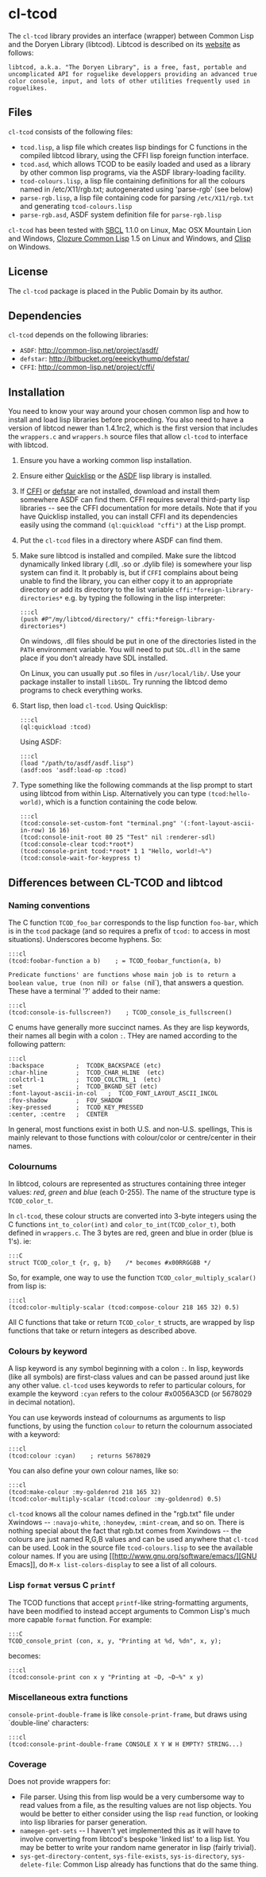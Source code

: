 # cl-tcod

The `cl-tcod` library provides an interface (wrapper) between Common Lisp and
the Doryen Library (libtcod). Libtcod is described on its [website][libtcod] as
follows:

    libtcod, a.k.a. "The Doryen Library", is a free, fast, portable and
    uncomplicated API for roguelike developpers providing an advanced true
    color console, input, and lots of other utilities frequently used in
    roguelikes.

## Files

`cl-tcod` consists of the following files:

* `tcod.lisp`, a lisp file which creates lisp bindings for C functions in the
   compiled libtcod library, using the CFFI lisp foreign function interface.
* `tcod.asd`, which allows TCOD to be easily loaded and used as a library by
   other common lisp programs, via the ASDF library-loading facility.
* `tcod-colours.lisp`, a lisp file containing definitions for all the colours
   named in /etc/X11/rgb.txt; autogenerated using 'parse-rgb' (see below)
* `parse-rgb.lisp`, a lisp file containing code for parsing `/etc/X11/rgb.txt`
   and generating `tcod-colours.lisp`
* `parse-rgb.asd`, ASDF system definition file for `parse-rgb.lisp`

`cl-tcod` has been tested with [SBCL][] 1.1.0 on Linux, Mac OSX Mountain Lion
and Windows, [Clozure Common Lisp][Clozure] 1.5 on Linux and Windows, and
[Clisp][] on Windows.

[libtcod]: http://doryen.eptalys.net/libtcod/
[SBCL]: http://www.sbcl.org
[Clozure]: http://ccl.clozure.com
[Clisp]: http://clisp.cons.org
[Quicklisp]: http://www.quicklisp.org/
[ASDF]: http://common-lisp.net/project/asdf/
[defstar]: http://bitbucket.org/eeeickythump/defstar/
[CFFI]: http://common-lisp.net/project/cffi/

## License

The `cl-tcod` package is placed in the Public Domain by its author.

## Dependencies

`cl-tcod` depends on the following libraries:
* `ASDF`: http://common-lisp.net/project/asdf/
* `defstar`: http://bitbucket.org/eeeickythump/defstar/
* `CFFI`: http://common-lisp.net/project/cffi/

## Installation

You need to know your way around your chosen common lisp and how to install and
load lisp libraries before proceeding. You also need to have a version of
libtcod newer than 1.4.1rc2, which is the first version that includes the
`wrappers.c` and `wrappers.h` source files that allow `cl-tcod` to interface
with libtcod.

1.  Ensure you have a working common lisp installation.
2.  Ensure either [Quicklisp][] or the [ASDF][] lisp
    library is installed.
3.  If [CFFI][] or [defstar][] are not installed, download and install them
    somewhere ASDF can find them. CFFI requires several third-party lisp
    libraries -- see the CFFI documentation for more details. Note that if you
    have Quicklisp installed, you can install CFFI and its dependencies easily
    using the command `(ql:quickload "cffi")` at the Lisp prompt.
4.  Put the `cl-tcod` files in a directory where ASDF can find them.
5.  Make sure libtcod is installed and compiled. Make sure the libtcod
    dynamically linked library (.dll, .so or .dylib file) is somewhere your lisp
    system can find it. It probably is, but if `CFFI` complains about being unable
    to find the library, you can either copy it to an appropriate directory or
    add its directory to the list variable `cffi:*foreign-library-directories*`
    e.g. by typing the following in the lisp interpreter:

        :::cl
        (push #P"/my/libtcod/directory/" cffi:*foreign-library-directories*)

    On windows, .dll files should be put in one of the directories listed in the
    `PATH` environment variable. You will need to put `SDL.dll` in the same place
    if you don't already have SDL installed.

    On Linux, you can usually put .so files in `/usr/local/lib/`.
    Use your package installer to install `libSDL`.
    Try running the libtcod demo programs to check everything works.

6.  Start lisp, then load `cl-tcod`. Using Quicklisp:

        :::cl
        (ql:quickload :tcod)

    Using ASDF:

        :::cl
        (load "/path/to/asdf/asdf.lisp")
        (asdf:oos 'asdf:load-op :tcod)

7.  Type something like the following commands at the lisp prompt to start using
    libtcod from within Lisp. Alternatively you can type `(tcod:hello-world)`,
    which is a function containing the code below.

        :::cl
        (tcod:console-set-custom-font "terminal.png" '(:font-layout-ascii-in-row) 16 16)
        (tcod:console-init-root 80 25 "Test" nil :renderer-sdl)
        (tcod:console-clear tcod:*root*)
        (tcod:console-print tcod:*root* 1 1 "Hello, world!~%")
        (tcod:console-wait-for-keypress t)

## Differences between CL-TCOD and libtcod

### Naming conventions

The C function `TCOD_foo_bar` corresponds to the lisp function `foo-bar`, which
is in the `tcod` package (and so requires a prefix of `tcod:` to access in most
situations). Underscores become hyphens. So:

    :::cl
    (tcod:foobar-function a b)    ; = TCOD_foobar_function(a, b)

`Predicate functions' are functions whose main job is to return a boolean
value, true (non `nil`) or false (`nil`), that answers a question. These have a
terminal '?' added to their name:

    :::cl
    (tcod:console-is-fullscreen?)    ; TCOD_console_is_fullscreen()

C enums have generally more succinct names. As they are lisp keywords, their
names all begin with a colon `:`. THey are named according to the following
pattern:

    :::cl
    :backspace         ;  TCODK_BACKSPACE (etc)
    :char-hline        ;  TCOD_CHAR_HLINE  (etc)
    :colctrl-1         ;  TCOD_COLCTRL_1  (etc)
    :set               ;  TCOD_BKGND_SET (etc)
    :font-layout-ascii-in-col   ;  TCOD_FONT_LAYOUT_ASCII_INCOL
    :fov-shadow        ;  FOV_SHADOW
    :key-pressed       ;  TCOD_KEY_PRESSED
    :center, :centre   ;  CENTER

In general, most functions exist in both U.S. and non-U.S. spellings, This is
mainly relevant to those functions with colour/color or centre/center in their
names.

### Colournums

In libtcod, colours are represented as structures containing three integer
values: *red*, *green* and *blue* (each 0-255). The name of the structure type is
`TCOD_color_t`.

In `cl-tcod`, these colour structs are converted into 3-byte integers using the C
functions `int_to_color(int)` and `color_to_int(TCOD_color_t)`, both defined in
`wrappers.c`. The 3 bytes are red, green and blue in order (blue is 1's). ie:

    :::C
    struct TCOD_color_t {r, g, b}    /* becomes #x00RRGGBB */

So, for example, one way to use the function `TCOD_color_multiply_scalar()`
from lisp is:

    :::cl
    (tcod:color-multiply-scalar (tcod:compose-colour 218 165 32) 0.5)

All C functions that take or return `TCOD_color_t` structs, are wrapped by lisp
functions that take or return integers as described above.

### Colours by keyword

A lisp keyword is any symbol beginning with a colon `:`. In lisp, keywords
(like all symbols) are first-class values and can be passed around just like
any other value. `cl-tcod` uses keywords to refer to particular colours, for
example the keyword `:cyan` refers to the colour #x0056A3CD (or 5678029 in
decimal notation).

You can use keywords instead of colournums as arguments to lisp functions, by
using the function `colour` to return the colournum associated with a keyword:

    :::cl
    (tcod:colour :cyan)    ; returns 5678029


You can also define your own colour names, like so:

    :::cl
    (tcod:make-colour :my-goldenrod 218 165 32)
    (tcod:color-multiply-scalar (tcod:colour :my-goldenrod) 0.5)

`cl-tcod` knows all the colour names defined in the "rgb.txt" file under
Xwindows -- `:navajo-white`, `:honeydew`, `:mint-cream`, and so on. There is
nothing special about the fact that rgb.txt comes from Xwindows -- the colours
are just named R,G,B values and can be used anywhere that `cl-tcod` can be
used. Look in the source file `tcod-colours.lisp` to see the available colour
names. If you are using [[http://www.gnu.org/software/emacs/][GNU Emacs]], do
`M-x list-colors-display` to see a list of all colours.

### Lisp `format` versus C `printf`

The TCOD functions that accept `printf`-like string-formatting arguments, have
been modified to instead accept arguments to Common Lisp's much more capable
`format` function. For example:

    :::C
    TCOD_console_print (con, x, y, "Printing at %d, %dn", x, y);

becomes:

    :::cl
    (tcod:console-print con x y "Printing at ~D, ~D~%" x y)

### Miscellaneous extra functions

`console-print-double-frame` is like `console-print-frame`, but draws using
`double-line' characters:

    :::cl
    (tcod:console-print-double-frame CONSOLE X Y W H EMPTY? STRING...)

### Coverage

Does not provide wrappers for:
* File parser. Using this from lisp would be a very cumbersome way to read
  values from a file, as the resulting values are not lisp objects. You would
  be better to either consider using the lisp
  `read` function, or looking into lisp libraries for parser generation.
* `namegen-get-sets` -- I haven't yet implemented this as it will have to
  involve converting from libtcod's bespoke 'linked list' to a lisp list.
  You may be better to write your random name generator in lisp (fairly trivial).
* `sys-get-directory-content`, `sys-file-exists`, `sys-is-directory`,
  `sys-delete-file`: Common Lisp already has functions that do the same thing.
